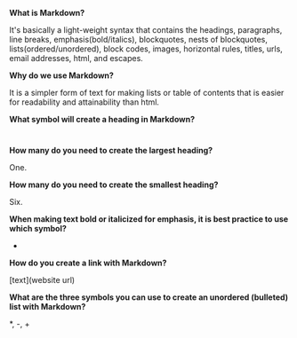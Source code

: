 **What is Markdown?**

It's basically a light-weight syntax that contains the headings, paragraphs, line breaks, emphasis(bold/italics), blockquotes, 
nests of blockquotes, lists(ordered/unordered), block codes, images, horizontal rules, titles, urls, 
email addresses, html, and escapes. 

**Why do we use Markdown?**

It is a simpler form of text for making lists or table of contents that is easier for readability and attainability than html. 

**What symbol will create a heading in Markdown?**

#

**How many do you need to create the largest heading?** 

One.

**How many do you need to create the smallest heading?** 

Six.

**When making text bold or italicized for emphasis, it is best practice to use which symbol?**

*

**How do you create a link with Markdown?**

[text](website url)

**What are the three symbols you can use to create an unordered (bulleted) list with Markdown?**

*, -, +
